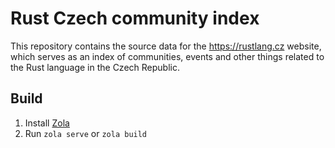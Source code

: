 # Rust Czech community index
This repository contains the source data for the https://rustlang.cz website, which serves as an index of communities, events and other things related to the Rust language in the Czech Republic. 

## Build
1) Install [Zola](https://www.getzola.org/documentation/getting-started/installation/)
2) Run `zola serve` or `zola build`
